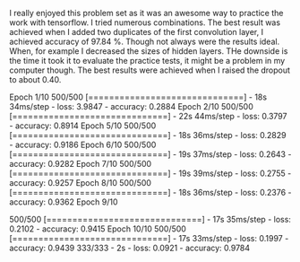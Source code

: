 I really enjoyed this problem set as it was an awesome way to practice the work with tensorflow. I tried numerous combinations. The best result was achieved when I added two duplicates of the first convolution layer, I achieved accuracy of 97.84 %. Though not always were the results ideal. When, for example I decreased the sizes of hidden layers. THe downside is the time it took it to evaluate the practice tests, it might be a problem in my computer though. The best results were achieved when I raised the dropout to about 0.40.


Epoch 1/10
500/500 [==============================] - 18s 34ms/step - loss: 3.9847 - accuracy: 0.2884
Epoch 2/10
500/500 [==============================] - 22s 44ms/step - loss: 0.3797 - accuracy: 0.8914
Epoch 5/10
500/500 [==============================] - 18s 36ms/step - loss: 0.2829 - accuracy: 0.9186
Epoch 6/10
500/500 [==============================] - 19s 37ms/step - loss: 0.2643 - accuracy: 0.9282
Epoch 7/10
500/500 [==============================] - 19s 39ms/step - loss: 0.2755 - accuracy: 0.9257
Epoch 8/10
500/500 [==============================] - 18s 36ms/step - loss: 0.2376 - accuracy: 0.9362
Epoch 9/10

500/500 [==============================] - 17s 35ms/step - loss: 0.2102 - accuracy: 0.9415
Epoch 10/10
500/500 [==============================] - 17s 33ms/step - loss: 0.1997 - accuracy: 0.9439
333/333 - 2s - loss: 0.0921 - accuracy: 0.9784
